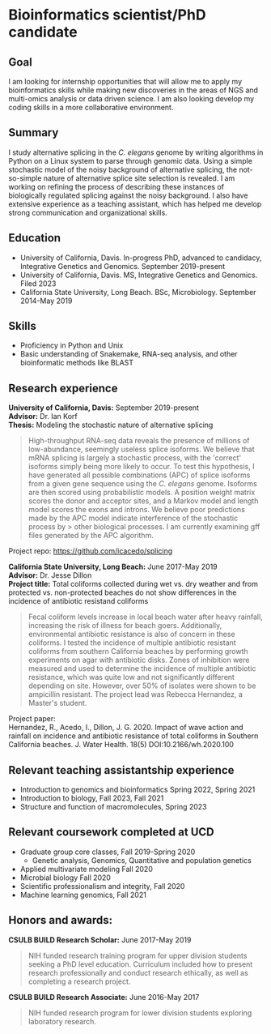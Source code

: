 # Bioinformatics scientist/PhD candidate

## Goal
I am looking for internship opportunities that will allow me to apply my bioinformatics skills while making new discoveries in the areas of NGS and multi-omics analysis or data driven science. I am also looking develop my coding skills in a more collaborative environment.

## Summary
I study alternative splicing in the _C. elegans_ genome by writing algorithms in Python on a Linux system to parse through genomic data. Using a simple stochastic model of the noisy background of alternative splicing, the not-so-simple nature of alternative splice site selection is revealed. I am working on refining the process of describing these instances of biologically regulated splicing against the noisy background. I also have extensive experience as a teaching assistant, which has helped me develop strong communication and organizational skills. 

## Education
+ University of California, Davis. In-progress PhD, advanced to candidacy, Integrative Genetics and Genomics. September 2019-present
+ University of California, Davis. MS, Integrative Genetics and Genomics. Filed 2023
+ California State University, Long Beach. BSc, Microbiology. September 2014-May 2019

## Skills
* Proficiency in Python and Unix
* Basic understanding of Snakemake, RNA-seq analysis, and other bioinformatic methods like BLAST
  
## Research experience
__University of California, Davis:__ September 2019-present<br>
__Advisor:__ Dr. Ian Korf<br>
__Thesis:__ Modeling the stochastic nature of alternative splicing<br>

> High-throughput RNA-seq data reveals the presence of millions of low-abundance, seemingly useless splice isoforms. We believe that mRNA splicing is largely a stochastic process, with the 'correct' isoforms simply being more likely to occur. To test this hypothesis, I have generated all possible combinations (APC) of splice isoforms from a given gene sequence using the _C. elegans_ genome. Isoforms are then scored using probabilistic models. A position weight matrix scores the donor and acceptor sites, and a Markov model and length model scores the exons and introns. We believe poor predictions made by the APC model indicate interference of the stochastic process by > other biological processes. I am currently examining gff files generated by the APC algorithm.

Project repo: https://github.com/icacedo/splicing

__California State University, Long Beach:__ June 2017-May 2019<br>
__Advisor:__ Dr. Jesse Dillon<br>
__Project title:__ Total coliforms collected during wet vs. dry weather and from protected vs. non-protected beaches do not show differences in the incidence of antibiotic resistand coliforms<br>

> Fecal coliform levels increase in local beach water after heavy rainfall, increasing the risk of illness for beach goers. Additionally, environmental antibiotic resistance is also of concern in these coliforms. I tested the incidence of multiple antibiotic resistant coliforms from southern California beaches by performing growth experiments on agar with antibiotic disks. Zones of inhibition were measured and used to determine the incidence of multiple antibiotic resistance, which was quite low and not significantly different depending on site. However, over 50% of isolates were shown to be ampicillin resistant. The project lead was Rebecca Hernandez, a Master's student.

Project paper:<br>
Hernandez, R., Acedo, I., Dillon, J. G. 2020. Impact of wave action and rainfall on incidence and antibiotic resistance of total coliforms in Southern California beaches. J. Water Health. 18(5) DOI:10.2166/wh.2020.100

## Relevant teaching assistantship experience
* Introduction to genomics and bioinformatics Spring 2022, Spring 2021
* Introduction to biology, Fall 2023, Fall 2021
* Structure and function of macromolecules, Spring 2023

## Relevant coursework completed at UCD
* Graduate group core classes, Fall 2019-Spring 2020
  * Genetic analysis, Genomics, Quantitative and population genetics
* Applied multivariate modeling Fall 2020
* Microbial biology Fall 2020
* Scientific professionalism and integrity, Fall 2020
* Machine learning genomics, Fall 2021
  
## Honors and awards:
__CSULB BUILD Research Scholar:__ June 2017-May 2019
> NIH funded research training program for upper division students seeking a PhD level education. Curriculum included how to present research professionally and conduct research ethically, as well as completing a research project.

__CSULB BUILD Research Associate:__ June 2016-May 2017
> NIH funded research program for lower division students exploring laboratory research.


